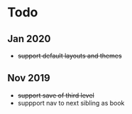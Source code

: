 # Todo

## Jan 2020

- ~~support default layouts and themes~~

## Nov 2019

- ~~support save of third level~~
- suppport nav to next sibling as book